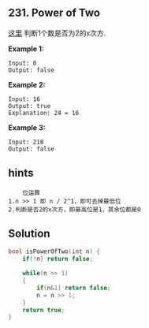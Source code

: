 ## 231. Power of Two
[这里](https://leetcode.com/problems/power-of-two/submissions/)
判断1个数是否为2的x次方.

**Example 1:**
```
Input: 0
Output: false
```
**Example 2:**
```
Input: 16
Output: true
Explanation: 24 = 16
```
**Example 3:**
```
Input: 218
Output: false
```
## hints
```
    位运算
1.n >> 1 即 n / 2^1，即可去掉最低位
2.判断是否2的x次方，即最高位是1，其余位都是0
```
## Solution
``` c
bool isPowerOfTwo(int n) {
    if(!n) return false;

    while(n >> 1)
    {
        if(n&1) return false;
        n = n >> 1;
    }
    return true;
}
```